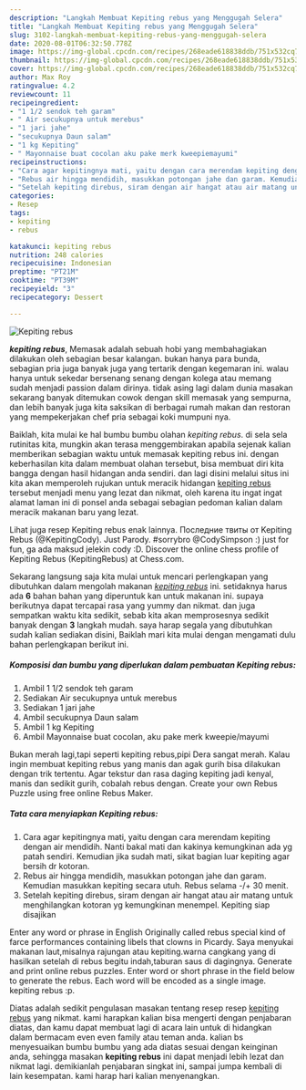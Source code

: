 ```yaml
---
description: "Langkah Membuat Kepiting rebus yang Menggugah Selera"
title: "Langkah Membuat Kepiting rebus yang Menggugah Selera"
slug: 3102-langkah-membuat-kepiting-rebus-yang-menggugah-selera
date: 2020-08-01T06:32:50.778Z
image: https://img-global.cpcdn.com/recipes/268eade618838ddb/751x532cq70/kepiting-rebus-foto-resep-utama.jpg
thumbnail: https://img-global.cpcdn.com/recipes/268eade618838ddb/751x532cq70/kepiting-rebus-foto-resep-utama.jpg
cover: https://img-global.cpcdn.com/recipes/268eade618838ddb/751x532cq70/kepiting-rebus-foto-resep-utama.jpg
author: Max Roy
ratingvalue: 4.2
reviewcount: 11
recipeingredient:
- "1 1/2 sendok teh garam"
- " Air secukupnya untuk merebus"
- "1 jari jahe"
- "secukupnya Daun salam"
- "1 kg Kepiting"
- " Mayonnaise buat cocolan aku pake merk kweepiemayumi"
recipeinstructions:
- "Cara agar kepitingnya mati, yaitu dengan cara merendam kepiting dengan air mendidih. Nanti bakal mati dan kakinya kemungkinan ada yg patah sendiri. Kemudian jika sudah mati, sikat bagian luar kepiting agar bersih dr kotoran."
- "Rebus air hingga mendidih, masukkan potongan jahe dan garam. Kemudian masukkan kepiting secara utuh. Rebus selama -/+ 30 menit."
- "Setelah kepiting direbus, siram dengan air hangat atau air matang untuk menghilangkan kotoran yg kemungkinan menempel. Kepiting siap disajikan"
categories:
- Resep
tags:
- kepiting
- rebus

katakunci: kepiting rebus 
nutrition: 248 calories
recipecuisine: Indonesian
preptime: "PT21M"
cooktime: "PT39M"
recipeyield: "3"
recipecategory: Dessert

---
```



![Kepiting rebus](https://img-global.cpcdn.com/recipes/268eade618838ddb/751x532cq70/kepiting-rebus-foto-resep-utama.jpg)

<b><i>kepiting rebus</i></b>, Memasak adalah sebuah hobi yang membahagiakan dilakukan oleh sebagian besar kalangan. bukan hanya para bunda, sebagian pria juga banyak juga yang tertarik dengan kegemaran ini. walau hanya untuk sekedar bersenang senang dengan kolega atau memang sudah menjadi passion dalam dirinya. tidak asing lagi dalam dunia masakan sekarang banyak ditemukan cowok dengan skill memasak yang sempurna, dan lebih banyak juga kita saksikan di berbagai rumah makan dan restoran yang mempekerjakan chef pria sebagai koki mumpuni nya.

Baiklah, kita mulai ke hal bumbu bumbu olahan <i>kepiting rebus</i>. di sela sela rutinitas kita, mungkin akan terasa menggembirakan apabila sejenak kalian memberikan sebagian waktu untuk memasak kepiting rebus ini. dengan keberhasilan kita dalam membuat olahan tersebut, bisa membuat diri kita bangga dengan hasil hidangan anda sendiri. dan lagi disini melalui situs ini kita akan memperoleh rujukan untuk meracik hidangan <u>kepiting rebus</u> tersebut menjadi menu yang lezat dan nikmat, oleh karena itu ingat ingat alamat laman ini di ponsel anda sebagai sebagian pedoman kalian dalam meracik makanan baru yang lezat.

Lihat juga resep Kepiting rebus enak lainnya. Последние твиты от Kepiting Rebus (@KepitingCody). Just Parody. #sorrybro @CodySimpson :) just for fun, ga ada maksud jelekin cody :D. Discover the online chess profile of Kepiting Rebus (KepitingRebus) at Chess.com.


Sekarang langsung saja kita mulai untuk mencari perlengkapan yang dibutuhkan dalam mengolah makanan <u><i>kepiting rebus</i></u> ini. setidaknya harus ada <b>6</b> bahan bahan yang diperuntuk kan untuk makanan ini. supaya berikutnya dapat tercapai rasa yang yummy dan nikmat. dan juga sempatkan waktu kita sedikit, sebab kita akan memprosesnya sedikit banyak dengan <b>3</b> langkah mudah. saya harap segala yang dibutuhkan sudah kalian sediakan disini, Baiklah mari kita mulai dengan mengamati dulu bahan perlengkapan berikut ini.

<!--inarticleads1-->

##### Komposisi dan bumbu yang diperlukan dalam pembuatan Kepiting rebus:

1. Ambil 1 1/2 sendok teh garam
1. Sediakan  Air secukupnya untuk merebus
1. Sediakan 1 jari jahe
1. Ambil secukupnya Daun salam
1. Ambil 1 kg Kepiting
1. Ambil  Mayonnaise buat cocolan, aku pake merk kweepie/mayumi


Bukan merah lagi,tapi seperti kepiting rebus,pipi Dera sangat merah. Kalau ingin membuat kepiting rebus yang manis dan agak gurih bisa dilakukan dengan trik tertentu. Agar tekstur dan rasa daging kepiting jadi kenyal, manis dan sedikit gurih, cobalah rebus dengan. Create your own Rebus Puzzle using free online Rebus Maker. 

<!--inarticleads2-->

##### Tata cara menyiapkan Kepiting rebus:

1. Cara agar kepitingnya mati, yaitu dengan cara merendam kepiting dengan air mendidih. Nanti bakal mati dan kakinya kemungkinan ada yg patah sendiri. Kemudian jika sudah mati, sikat bagian luar kepiting agar bersih dr kotoran.
1. Rebus air hingga mendidih, masukkan potongan jahe dan garam. Kemudian masukkan kepiting secara utuh. Rebus selama -/+ 30 menit.
1. Setelah kepiting direbus, siram dengan air hangat atau air matang untuk menghilangkan kotoran yg kemungkinan menempel. Kepiting siap disajikan


Enter any word or phrase in English Originally called rebus special kind of farce performances containing libels that clowns in Picardy. Saya menyukai makanan laut,misalnya rajungan atau kepiting.warna cangkang yang di hasilkan setelah di rebus begitu indah,taburan saus di dagingnya. Generate and print online rebus puzzles. Enter word or short phrase in the field below to generate the rebus. Each word will be encoded as a single image. kepiting rebus :p. 

Diatas adalah sedikit pengulasan masakan tentang resep resep <u>kepiting rebus</u> yang nikmat. kami harapkan kalian bisa mengerti dengan penjabaran diatas, dan kamu dapat membuat lagi di acara lain untuk di hidangkan dalam bermacam even even family atau teman anda. kalian bs menyesuaikan bumbu bumbu yang ada diatas sesuai dengan keinginan anda, sehingga masakan <b>kepiting rebus</b> ini dapat menjadi lebih lezat dan nikmat lagi. demikianlah penjabaran singkat ini, sampai jumpa kembali di lain kesempatan. kami harap hari kalian menyenangkan.
